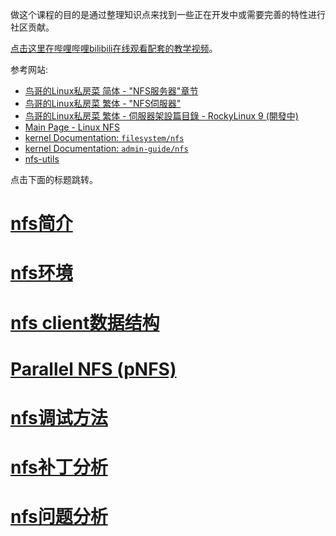 做这个课程的目的是通过整理知识点来找到一些正在开发中或需要完善的特性进行社区贡献。

[点击这里在哔哩哔哩bilibili在线观看配套的教学视频](https://chenxiaosong.com/bili/nfs)。

参考网站:

- [鸟哥的Linux私房菜 简体 - "NFS服务器"章节](http://cn.linux.vbird.org/linux_server/#part3)
- [鸟哥的Linux私房菜 繁体 - "NFS伺服器"](https://linux.vbird.org/linux_server/centos6/0330nfs.php)
- [鸟哥的Linux私房菜 繁体 - 伺服器架設篇目錄 - RockyLinux 9 (開發中)](https://linux.vbird.org/linux_server/rocky9/)
- [Main Page - Linux NFS](https://linux-nfs.org/wiki/index.php/Main_Page)
- [kernel Documentation: `filesystem/nfs`](https://github.com/torvalds/linux/tree/master/Documentation/filesystems/nfs)
- [kernel Documentation: `admin-guide/nfs`](https://github.com/torvalds/linux/tree/master/Documentation/admin-guide/nfs)
- [nfs-utils](https://git.kernel.org/pub/scm/linux/kernel/git/rw/nfs-utils.git)

点击下面的标题跳转。

# [nfs简介](https://chenxiaosong.com/courses/nfs/nfs-introduction.html)

# [nfs环境](https://chenxiaosong.com/courses/nfs/nfs-environment.html)

# [nfs client数据结构](https://chenxiaosong.com/courses/nfs/nfs-client-struct.html)

# [Parallel NFS (pNFS)](https://chenxiaosong.com/courses/nfs/pnfs.html)

<!--
# [nfs server (nfsd)](https://chenxiaosong.com/courses/nfs/nfsd.html)

# [nfs Procedures和Operations](https://chenxiaosong.com/courses/nfs/nfs-procedures.html)

# [nfs文件句柄](https://chenxiaosong.com/courses/nfs/nfs-filehandle.html)
-->

# [nfs调试方法](https://chenxiaosong.com/courses/nfs/nfs-debug.html)

# [nfs补丁分析](https://chenxiaosong.com/courses/nfs/nfs-patches.html)

# [nfs问题分析](https://chenxiaosong.com/courses/nfs/nfs-issues.html)
